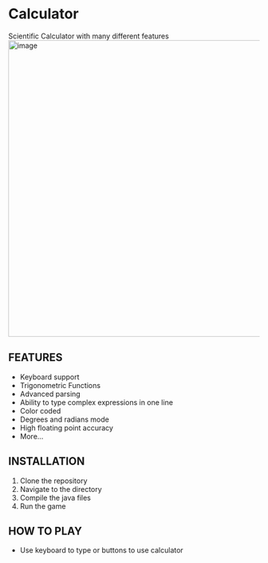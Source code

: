 # Calculator

Scientific Calculator with many different features
<img width="594" alt="image" src="https://github.com/alch19/Calculator/assets/173141163/25755c72-a6da-4ef9-b06e-baf55b3acbbc">

## FEATURES

- Keyboard support
- Trigonometric Functions
- Advanced parsing
- Ability to type complex expressions in one line
- Color coded
- Degrees and radians mode
- High floating point accuracy
- More...

## INSTALLATION

1. Clone the repository
2. Navigate to the directory
3. Compile the java files
4. Run the game

## HOW TO PLAY

- Use keyboard to type or buttons to use calculator
